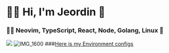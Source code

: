 <!--
**Jeordman/Jeordman** is a ✨ _special_ ✨ repository because its `README.md` (this file) appears on your GitHub profile.

Here are some ideas to get you started:

- 🔭 I’m currently working on ...
- 🌱 I’m currently learning ...
- 👯 I’m looking to collaborate on ...
- 🤔 I’m looking for help with ...
- 💬 Ask me about ...
- 📫 How to reach me: ...
- 😄 Pronouns: ...
- ⚡ Fun fact: ...
-->

# 🌲🦾 Hi, I'm Jeordin 🧘

### 👨‍💻 Neovim, TypeScript, React, Node, Golang, Linux  💖

![](https://media.giphy.com/media/UPfwlZTVCBZPIO5Bwp/giphy.gif)
![IMG_1600](https://user-images.githubusercontent.com/50608600/119888325-74732b80-bef2-11eb-9fe7-f82e3fe2b560.jpg)
###[Here is my Environment configs](https://github.com/Jeordman/env-config)
